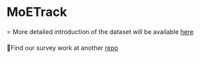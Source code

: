 # MoETrack


⭐ More detailed introduction of the dataset will be available [here](https://github.com/Zhangyong-Tang/MVRGBT)

🫵Find our survey work at another [repo](https://github.com/Zhangyong-Tang/Survey-for-MultiModal-Visual-Object-Tracking)

